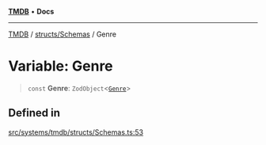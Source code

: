 [**TMDB**](../../../README.md) • **Docs**

***

[TMDB](../../../README.md) / [structs/Schemas](../README.md) / Genre

# Variable: Genre

> `const` **Genre**: `ZodObject`\<[`Genre`](../type-aliases/Genre.md)\>

## Defined in

[src/systems/tmdb/structs/Schemas.ts:53](https://github.com/Norviah/media-hub/blob/e3dc67aa1738d9ad44e6a4419ef7e26de86e1452/src/systems/tmdb/structs/Schemas.ts#L53)
